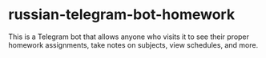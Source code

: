 # russian-telegram-bot-homework
This is a Telegram bot that allows anyone who visits it to see their proper homework assignments, take notes on subjects, view schedules, and more.
